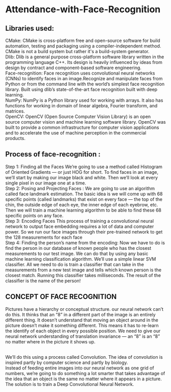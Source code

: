 # Attendance-with-Face-Recognition

## Libraries used:
 
   CMake: CMake is cross-platform free and open-source software for build automation, testing and packaging using a compiler-independent method. CMake is not a build system but rather it's a build-system generator.
  <br> Dlib: Dlib is a general purpose cross-platform software library written in the programming language C++. Its design is heavily influenced by ideas from design by contract and component-based software engineering. 
  <br> Face-recognition: Face recognition uses convolutional neural networks (CNNs) to identify faces in an image.Recognize and manipulate faces from Python or from the command line with the world’s simplest face recognition library. Built using dlib’s state-of-the-art face recognition built with deep learning.
 <br> NumPy: NumPy is a Python library used for working with arrays. It also has functions for working in domain of linear algebra, Fourier transform, and matrices.
 <br> OpenCV: OpenCV (Open Source Computer Vision Library) is an open source computer vision and machine learning software library. OpenCV was built to provide a common infrastructure for computer vision applications and to accelerate the use of machine perception in the commercial products.

## Process of face-recognition :
 
  Step 1: Finding all the Faces
    We’re going to use a method called Histogram of Oriented Gradients — or just HOG for short.
    To find faces in an image, we’ll start by making our image black and white.
    Then we’ll look at every single pixel in our image one at a time.
<br>
  Step 2: Posing and Projecting Faces :
    We are going to use an algorithm called face landmark estimation.
    The basic idea is we will come up with 68 specific points (called landmarks) that exist on every face — the top of the chin, the outside edge of each eye, the inner edge of     each eyebrow, etc. Then we will train a machine learning algorithm to be able to find these 68 specific points on any face.
    <br>
  Step 3: Encoding Faces
    This process of training a convolutional neural network to output face embedding requires a lot of data and computer power.
    So we run our face images through their pre-trained network to get the 128 measurements for each face
    <br>
  Step 4: Finding the person’s name from the encoding:
    Now we have to do is find the person in our database of known people who has the closest measurements to our test image.
    We can do that by using any basic machine learning classification algorithm. We’ll use a simple linear SVM classifier.
    All we need to do is train a classifier that can take in the measurements from a new test image and tells which known person is the closest match. Running this classifier       takes milliseconds. The result of the classifier is the name of the person!

## CONCEPT OF FACE RECOGNITION
   Pictures have a hierarchy or conceptual structure. our neural network can’t do this. It thinks that an “8” in a different part of the image is an entirely different thing.       It doesn’t understand that moving an object around in the picture doesn’t make it something different. This means it has to re-learn the identify of each object in every         possible position. We need to give our neural network understanding of translation invariance — an “8” is an “8” no matter where in the picture it shows up.

   <br>We’ll do this using a process called Convolution. The idea of convolution is inspired partly by computer science and partly by biology.
    <br>Instead of feeding entire images into our neural network as one grid of numbers, we’re going to do something a lot smarter that takes advantage of the idea that an           object is the same no matter where it appears in a picture.
    <br>The solution is to train a Deep Convolutional Neural Network. 
    
    

